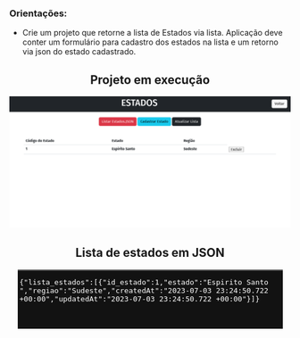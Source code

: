 ### Orientações:

- Crie um projeto que retorne a lista de Estados via lista. Aplicação deve conter um formulário para cadastro dos estados na lista e um retorno via json do estado cadastrado.

<div align="center">

## Projeto em execução

<img src="../img/estadosPrinc.png" alt="Lista de Estados">

<br>

## Lista de estados em JSON

<img src="../img/estadosJson.png" alt="Lista de estados em JSON">

</div>
